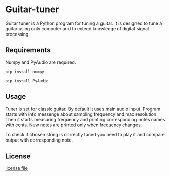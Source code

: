 # Guitar-tuner

Guitar tuner is a Python program for tuning a guitar.
It is designed to tune a guitar using only computer and to extend knowledge of digital signal processing.

## Requirements

Numpy and PyAudio are required.

```bash
pip install numpy
```
```bash
pip install PyAudio
```

## Usage

Tuner is set for classic guitar. By default it uses main audio input.
Program starts with info messenge about sampling frequency and max resolution.
Then it starts measuring frequency and printing corresponding notes names with cents.
New notes are printed only when frequency changes.

To check if chosen string is correctly tuned you need to play it and compare output with corresponding note.

## License
[license file](./LICENSE)

